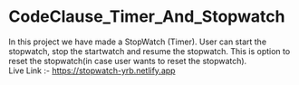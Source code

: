 # CodeClause_Timer_And_Stopwatch

In this project we have made a StopWatch (Timer). User can start the stopwatch, stop the startwatch and resume the stopwatch. This is option to reset the stopwatch(in case user wants to reset the stopwatch).
<br>
Live Link :- https://stopwatch-yrb.netlify.app

